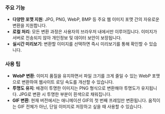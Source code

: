 ### 주요 기능

- **다양한 포맷 지원**: JPG, PNG, WebP, BMP 등 주요 웹 이미지 포맷 간의 자유로운 변환을 지원합니다.
- **로컬 처리**: 모든 변환 과정은 사용자의 브라우저 내에서만 이루어집니다. 이미지가 서버로 전송되지 않아 개인정보 및 데이터 보안이 보장됩니다.
- **실시간 미리보기**: 변환할 이미지를 선택하면 즉시 미리보기를 통해 확인할 수 있습니다.

### 사용 팁

- **WebP 변환**: 이미지 품질을 유지하면서 파일 크기를 크게 줄일 수 있는 WebP 포맷으로 변환하여 웹사이트 로딩 속도를 개선할 수 있습니다.
- **투명도 유지**: 배경이 투명한 이미지는 PNG 형식으로 변환해야 투명도가 유지됩니다. JPG로 변환 시 투명한 부분이 흰색으로 채워집니다.
- **GIF 변환**: 현재 버전에서는 애니메이션 GIF의 첫 번째 프레임만 변환됩니다. 움직이는 GIF 전체가 아닌, 단일 이미지로 저장하고 싶을 때 사용할 수 있습니다.